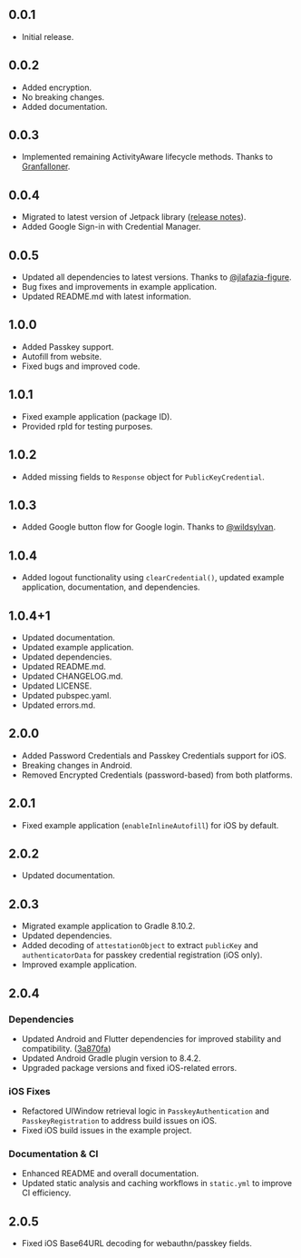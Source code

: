 ## 0.0.1

- Initial release.

## 0.0.2

- Added encryption.
- No breaking changes.
- Added documentation.

## 0.0.3

- Implemented remaining ActivityAware lifecycle methods. Thanks to [Granfalloner](https://github.com/Granfalloner).

## 0.0.4

- Migrated to latest version of Jetpack library ([release notes](https://developer.android.com/jetpack/androidx/releases/credentials#groovy)).
- Added Google Sign-in with Credential Manager.

## 0.0.5

- Updated all dependencies to latest versions. Thanks to [@jlafazia-figure](https://github.com/jlafazia-figure).
- Bug fixes and improvements in example application.
- Updated README.md with latest information.

## 1.0.0

- Added Passkey support.
- Autofill from website.
- Fixed bugs and improved code.

## 1.0.1

- Fixed example application (package ID).
- Provided rpId for testing purposes.

## 1.0.2

- Added missing fields to `Response` object for `PublicKeyCredential`.

## 1.0.3

- Added Google button flow for Google login. Thanks to [@wildsylvan](https://github.com/wildsylvan).

## 1.0.4

- Added logout functionality using `clearCredential()`, updated example application, documentation, and dependencies.

## 1.0.4+1

- Updated documentation.
- Updated example application.
- Updated dependencies.
- Updated README.md.
- Updated CHANGELOG.md.
- Updated LICENSE.
- Updated pubspec.yaml.
- Updated errors.md.

## 2.0.0

- Added Password Credentials and Passkey Credentials support for iOS.
- Breaking changes in Android.
- Removed Encrypted Credentials (password-based) from both platforms.

## 2.0.1

- Fixed example application (`enableInlineAutofill`) for iOS by default.

## 2.0.2

- Updated documentation.

## 2.0.3

- Migrated example application to Gradle 8.10.2.
- Updated dependencies.
- Added decoding of `attestationObject` to extract `publicKey` and `authenticatorData` for passkey credential registration (iOS only).
- Improved example application.

## 2.0.4

### Dependencies
- Updated Android and Flutter dependencies for improved stability and compatibility. ([3a870fa](https://github.com/your-repo/commit/3a870fa))
- Updated Android Gradle plugin version to 8.4.2.
- Upgraded package versions and fixed iOS-related errors.

### iOS Fixes
- Refactored UIWindow retrieval logic in `PasskeyAuthentication` and `PasskeyRegistration` to address build issues on iOS.
- Fixed iOS build issues in the example project.

### Documentation & CI
- Enhanced README and overall documentation.
- Updated static analysis and caching workflows in `static.yml` to improve CI efficiency.

## 2.0.5
- Fixed iOS Base64URL decoding for webauthn/passkey fields.
